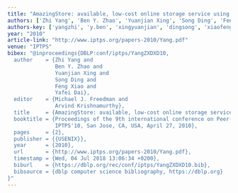 ```yaml
---
title: "AmazingStore: available, low-cost online storage service using cloudlets."
authors: ['Zhi Yang', 'Ben Y. Zhao', 'Yuanjian Xing', 'Song Ding', 'Feng Xiao', 'Yafei Dai']
authors-key: ['yangzhi', 'y.ben', 'xingyuanjian', 'dingsong', 'xiaofeng', 'daiyafei']
year: "2010"
article-link: "http://www.iptps.org/papers-2010/Yang.pdf"
venue: "IPTPS"
bibex: "@inproceedings{DBLP:conf/iptps/YangZXDXD10,
  author    = {Zhi Yang and
               Ben Y. Zhao and
               Yuanjian Xing and
               Song Ding and
               Feng Xiao and
               Yafei Dai},
  editor    = {Michael J. Freedman and
               Arvind Krishnamurthy},
  title     = {AmazingStore: available, low-cost online storage service using cloudlets},
  booktitle = {Proceedings of the 9th international conference on Peer-to-peer systems,
               IPTPS'10, San Jose, CA, USA, April 27, 2010},
  pages     = {2},
  publisher = {{USENIX}},
  year      = {2010},
  url       = {http://www.iptps.org/papers-2010/Yang.pdf},
  timestamp = {Wed, 04 Jul 2018 13:06:34 +0200},
  biburl    = {https://dblp.org/rec/conf/iptps/YangZXDXD10.bib},
  bibsource = {dblp computer science bibliography, https://dblp.org}
}"
---
```

